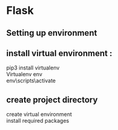 # Flask 


## Setting up environment

## install virtual environment :  

pip3 install virtualenv  
Virtualenv env   
env\scripts\activate   

## create project directory  
create virtual environment  
install required packages 